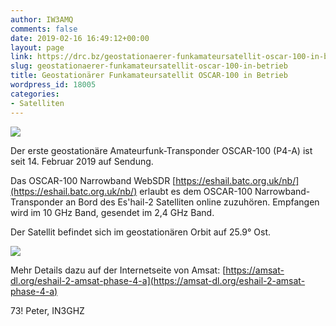```yaml
---
author: IW3AMQ
comments: false
date: 2019-02-16 16:49:12+00:00
layout: page
link: https://drc.bz/geostationaerer-funkamateursatellit-oscar-100-in-betrieb/
slug: geostationaerer-funkamateursatellit-oscar-100-in-betrieb
title: Geostationärer Funkamateursatellit OSCAR-100 in Betrieb
wordpress_id: 18005
categories:
- Satelliten
---
```


![](https://drc.bz/wp-content/uploads/2019/02/sdr-oscar100-1024x453.jpg)

Der erste geostationäre Amateurfunk-Transponder OSCAR-100 (P4-A) ist seit 14. Februar 2019 auf Sendung.

Das OSCAR-100 Narrowband WebSDR [https://eshail.batc.org.uk/nb/](https://eshail.batc.org.uk/nb/) erlaubt es dem OSCAR-100 Narrowband-Transponder an Bord des Es'hail-2 Satelliten online zuzuhören. Empfangen wird im 10 GHz Band, gesendet im 2,4 GHz Band.

Der Satellit befindet sich im geostationären Orbit auf 25.9° Ost.

![](https://drc.bz/wp-content/uploads/2019/02/eshail-2-coverage-from-26-degrees-east.jpg)

Mehr Details dazu auf der Internetseite von Amsat: [https://amsat-dl.org/eshail-2-amsat-phase-4-a](https://amsat-dl.org/eshail-2-amsat-phase-4-a)

73! Peter, IN3GHZ
